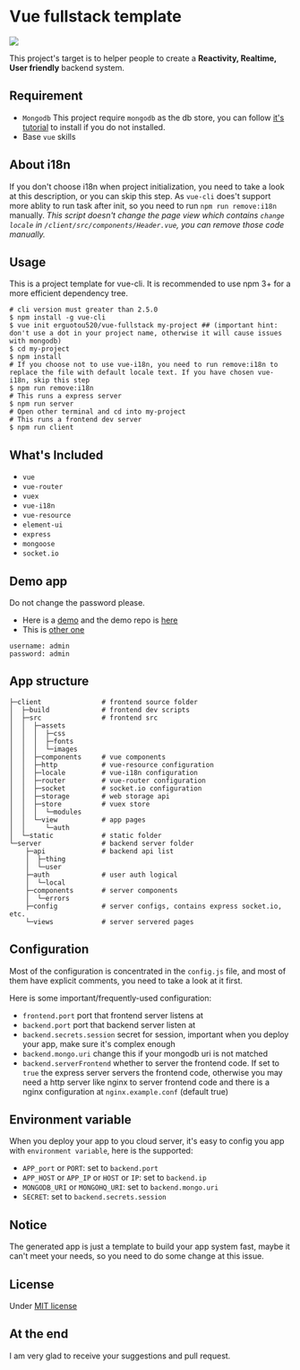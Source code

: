 # Vue fullstack template
![](https://travis-ci.org/erguotou520/vue-fullstack.svg?branch=master)

This project's target is to helper people to create a **Reactivity, Realtime, User friendly** backend system.

## Requirement
- `Mongodb` This project require `mongodb` as the db store, you can follow [it's tutorial](https://docs.mongodb.com/manual/administration/install-community/) to install if you do not installed.
- Base `vue` skills

## About i18n
If you don't choose i18n when project initialization, you need to take a look at this description, or you can skip this step.
As `vue-cli` does't support more ablity to run task after init, so you need to run `npm run remove:i18n` manually. *This script doesn't change the page view which contains `change locale` in `/client/src/components/Header.vue`, you can remove those code manually.*

## Usage
This is a project template for vue-cli. It is recommended to use npm 3+ for a more efficient dependency tree.
```shell
# cli version must greater than 2.5.0
$ npm install -g vue-cli
$ vue init erguotou520/vue-fullstack my-project ## (important hint: don't use a dot in your project name, otherwise it will cause issues with mongodb)
$ cd my-project
$ npm install
# If you choose not to use vue-i18n, you need to run remove:i18n to replace the file with default locale text. If you have chosen vue-i18n, skip this step
$ npm run remove:i18n
# This runs a express server
$ npm run server
# Open other terminal and cd into my-project
# This runs a frontend dev server
$ npm run client
```

## What's Included
- `vue`
- `vue-router`
- `vuex`
- `vue-i18n`
- `vue-resource`
- `element-ui`
- `express`
- `mongoose`
- `socket.io`

## Demo app
Do not change the password please.

* Here is a [demo](https://vue-fullstack-demo.herokuapp.com) and the demo repo is [here](https://github.com/erguotou520/vue-fullstack-demo)  
* This is [other one](http://meals.erguotou.me)  
```
username: admin
password: admin
```

## App structure
```
├─client               # frontend source folder
│  ├─build             # frontend dev scripts
│  ├─src               # frontend src
│  │  ├─assets
│  │  │  ├─css
│  │  │  ├─fonts
│  │  │  └─images
│  │  ├─components     # vue components
│  │  ├─http           # vue-resource configuration
│  │  ├─locale         # vue-i18n configuration
│  │  ├─router         # vue-router configuration
│  │  ├─socket         # socket.io configuration
│  │  ├─storage        # web storage api
│  │  ├─store          # vuex store
│  │  │  └─modules
│  │  └─view           # app pages
│  │     └─auth
│  └─static            # static folder
└─server               # backend server folder
    ├─api              # backend api list
    │  ├─thing
    │  └─user
    ├─auth             # user auth logical
    │  └─local
    ├─components       # server components
    │  └─errors
    ├─config           # server configs, contains express socket.io, etc.
    └─views            # server servered pages
```

## Configuration
Most of the configuration is concentrated in the `config.js` file, and most of them have explicit comments, you need to take a look at it first.

Here is some important/frequently-used configuration:
- `frontend.port` port that frontend server listens at
- `backend.port` port that backend server listen at
- `backend.secrets.session` secret for session, important when you deploy your app, make sure it's complex enough
- `backend.mongo.uri` change this if your mongodb uri is not matched
- `backend.serverFrontend` whether to server the frontend code. If set to `true` the express server servers the frontend code, otherwise you may need a http server like nginx to server frontend code and there is a nginx configuration at `nginx.example.conf` (default true)

## Environment variable
When you deploy your app to you cloud server, it's easy to config you app with `environment variable`, here is the supported:  
- `APP_port` or `PORT`: set to `backend.port`
- `APP_HOST` or `APP_IP` or `HOST` or `IP`: set to `backend.ip`
- `MONGODB_URI` or `MONGOHQ_URI`: set to `backend.mongo.uri`
- `SECRET`: set to `backend.secrets.session`

## Notice
The generated app is just a template to build your app system fast, maybe it can't meet your needs, so you need to do some change at this issue.

## License
Under [MIT license](./LICENSE)

## At the end
I am very glad to receive your suggestions and pull request.
